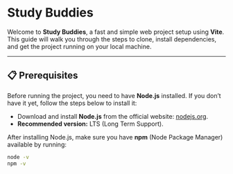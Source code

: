# Study Buddies

Welcome to **Study Buddies**, a fast and simple web project setup using **Vite**. This guide will walk you through the steps to clone, install dependencies, and get the project running on your local machine.

---

## 📋 Prerequisites

Before running the project, you need to have **Node.js** installed. If you don’t have it yet, follow the steps below to install it:

- Download and install **Node.js** from the official website: [nodejs.org](https://nodejs.org/).
- **Recommended version:** LTS (Long Term Support).

After installing Node.js, make sure you have **npm** (Node Package Manager) available by running:

```bash
node -v
npm -v

